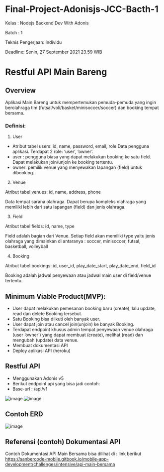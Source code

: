 # Final-Project-Adonisjs-JCC-Bacth-1
Kelas : Nodejs Backend Dev With Adonis 

Batch : 1 

Teknis Pengerjaan: Individu 

Deadline: Senin, 27 September 2021 23.59 WIB 

# Restful API Main Bareng 
## Overview
Aplikasi Main Bareng untuk mempertemukan pemuda-pemuda yang ingin berolahraga tim (futsal/voli/basket/minisoccer/soccer) dan booking tempat bersama.

### Definisi: 
1. User

* Atribut tabel users: id, name, password, email, role
Data pengguna aplikasi. Terdapat 2 role: ‘user’, ‘owner’. 
* user : pengguna biasa yang dapat melakukan booking ke satu field. Dapat melakukan join/unjoin ke booking tertentu.
* owner: pemilik venue yang menyewakan lapangan (field) untuk dibooking.
2. Venue

Atribut tabel venues: id, name, address, phone

Data tempat sarana olahraga. Dapat berupa kompleks olahraga yang memiliki lebih dari satu lapangan (field) dan jenis olahraga. 

3. Field

Atribut tabel fields: id, name, type

Field adalah bagian dari Venue. Setiap field akan memiliki type yaitu jenis olahraga yang dimainkan di antaranya : soccer, minisoccer, futsal, basketball, volleyball 

4. Booking

Atribut tabel bookings: id, user_id, play_date_start, play_date_end, field_id

Booking adalah jadwal penyewaan atau jadwal main user di field/venue tertentu.


 
## Minimum Viable Product(MVP): 
* User dapat melakukan pemesanan booking baru (create), lalu update, read dan delete Booking tersebut.  
* Satu Booking bisa diikuti oleh banyak user. 
* User dapat join atau cancel join(unjoin) ke banyak Booking.
* Terdapat endpoint khusus admin tempat penyewaan venue olahraga (user ‘owner’) yang dapat membuat (create), melihat (read) dan mengubah (update) data venue. 
* Membuat dokumentasi API
* Deploy aplikasi API (heroku)

## Restful API
* Menggunakan Adonis v5
* Berikut endpoint api yang bisa jadi contoh: 
* Base-url : /api/v1

![image](https://user-images.githubusercontent.com/79132450/134944085-5a05acdb-32ba-400d-b874-58b8a2f2b2ee.png)
![image](https://user-images.githubusercontent.com/79132450/134944126-6a25d017-5730-4984-b9b1-172e3890a2d7.png)


## Contoh ERD
![image](https://user-images.githubusercontent.com/79132450/134943686-b698c68f-9f46-43bc-9f67-f93e281460bf.png)

## Referensi (contoh) Dokumentasi API
Contoh Dokumentasi API Main Bersama bisa dilihat di : link berikut https://sanbercode-mobile.gitbook.io/mobile-app-development/challenges/intensive/api-main-bersama

